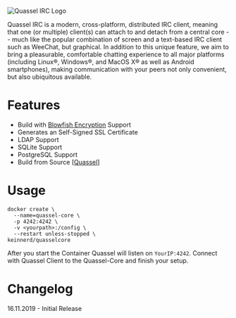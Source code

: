 ![Quassel IRC Logo](https://quassel-irc.org/files/bluemarine_logo.png)

Quassel IRC is a modern, cross-platform, distributed IRC client, meaning that one (or multiple) client(s) can attach to and detach from a central core -- much like the popular combination of screen and a text-based IRC client such as WeeChat, but graphical. In addition to this unique feature, we aim to bring a pleasurable, comfortable chatting experience to all major platforms (including Linux®, Windows®, and MacOS X® as well as Android smartphones), making communication with your peers not only convenient, but also ubiquitous available.

# Features
- Build with [Blowfish Encryption](https://bugs.quassel-irc.org/projects/quassel-irc/wiki/Blowfish_Encryption_Manual) Support
- Generates an Self-Signed SSL Certificate
- LDAP Support
- SQLite Support
- PostgreSQL Support
- Build from Source [[Quassel](https://github.com/quassel/quassel)]

# Usage

```
docker create \
  --name=quassel-core \
  -p 4242:4242 \
  -v <yourpath>:/config \
  --restart unless-stopped \
keinnerd/quasselcore
```

After you start the Container Quassel will listen on `YourIP:4242`. Connect with Quassel Client to the Quassel-Core and finish your setup.

# Changelog
16.11.2019 - Initial Release
